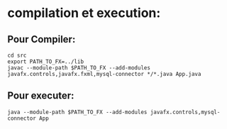 # compilation et execution:

## Pour Compiler:
    cd src
    export PATH_TO_FX=../lib
    javac --module-path $PATH_TO_FX --add-modules javafx.controls,javafx.fxml,mysql-connector */*.java App.java
## Pour executer:
    java --module-path $PATH_TO_FX --add-modules javafx.controls,mysql-connector App